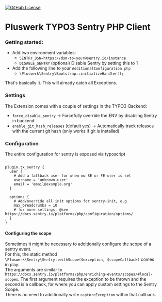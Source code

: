 [![GitHub License](https://img.shields.io/github/license/pluswerk/sentry.svg?style=flat-square)](https://github.com/pluswerk/sentry/blob/master/LICENSE.txt)

# Pluswerk TYPO3 Sentry PHP Client

### Getting started:

- Add two environment variables:
  - `SENTRY_DSN=https://dsn-to-your@sentry.io/instance`
  - `DISABLE_SENTRY` (optional) Disable Sentry by setting this to 1
- Add the following line to your `AdditionalConfiguration.php`
  - `\Pluswerk\Sentry\Bootstrap::initializeHandler();`

That's basically it. This will already catch all Exceptions.

### Settings

The Extension comes with a couple of settings in the TYPO3-Backend:
- `force_disable_sentry` -> Forcefully override the ENV by disabling Sentry in backend
- `enable_git_hash_releases` (default yes) -> Automatically track releases with the current git hash (only works if git is installed)

### Configuration

The entire configuration for sentry is exposed via typoscript

```typo3_typoscript

plugin.tx_sentry {
  user {
    # Add a fallback user for when no BE or FE user is set
    username = 'unknown-user'
    email = 'email@example.org'
  }

  options {
    # Add/override all init options for sentry-init, e.g
    max_breadcrumbs = 10
    # for more settings, @see https://docs.sentry.io/platforms/php/configuration/options/
  }
}

```

#### Configuring the scope

Sometimes it might be necessary to additionally configure the scope of a sentry event.  
For this, the static method `\Pluswerk\Sentry\Sentry::withScope($exception, $scopeCallback)` comes in play.  
The arguments are similar to `https://docs.sentry.io/platforms/php/enriching-events/scopes/#local-scopes`.
The first argument requires the exception to be thrown and the second is a callback, 
for where you can apply custom settings to the Sentry Scope.  
There is no need to additionally write `captureException` within that callback.
